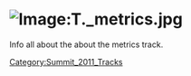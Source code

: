 # ![Image:T._metrics.jpg](T._metrics.jpg "Image:T._metrics.jpg")

Info all about the about the metrics track.

[Category:Summit_2011_Tracks](Category:Summit_2011_Tracks "wikilink")